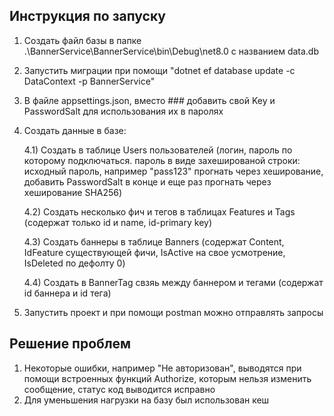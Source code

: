 ## Инструкция по запуску

1) Создать файл базы в папке .\BannerService\BannerService\bin\Debug\net8.0 с названием data.db
2) Запустить миграции при помощи "dotnet ef database update -c DataContext -p BannerService"
3) В файле appsettings.json, вместо ### добавить свой Key и PasswordSalt для использования их в паролях
4) Создать данные в базе:
   
   4.1) Создать в таблице Users пользователей (логин, пароль по которому подключаться. пароль в виде захешированой строки: исходный пароль, например "pass123" прогнать через хеширование, добавить PasswordSalt в конце и еще раз прогнать через хеширование SHA256)
   
   4.2) Создать несколько фич и тегов в таблицах Features и Tags (содержат только id и name, id-primary key)
   
   4.3) Создать баннеры в таблице Banners (содержат Content, IdFeature существующей фичи, IsActive на свое усмотрение, IsDeleted по дефолту 0)
   
   4.4) Создать в BannerTag свзяь между баннером и тегами (содержат id баннера и id тега)
   
6) Запустить проект и при помощи postman можно отправлять запросы


## Решение проблем
1) Некоторые ошибки, например "Не авторизован", выводятся при помощи встроенных функций Authorize, которым нельзя изменить сообщение, статус код выводится исправно
2) Для уменьшения нагрузки на базу был использован кеш
